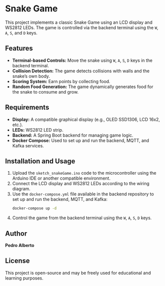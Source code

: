# Snake Game

This project implements a classic Snake Game using an LCD display and WS2812 LEDs. The game is controlled via the backend terminal using the `W`, `A`, `S`, and `D` keys.

## Features
- **Terminal-based Controls:** Move the snake using `W`, `A`, `S`, `D` keys in the backend terminal.
- **Collision Detection:** The game detects collisions with walls and the snake’s own body.
- **Scoring System:** Earn points by collecting food.
- **Random Food Generation:** The game dynamically generates food for the snake to consume and grow.

## Requirements
- **Display:** A compatible graphical display (e.g., OLED SSD1306, LCD 16x2, etc.).
- **LEDs:** WS2812 LED strip.
- **Backend:** A Spring Boot backend for managing game logic.
- **Docker Compose:** Used to set up and run the backend, MQTT, and Kafka services.

## Installation and Usage
1. Upload the `sketch_snakeGame.ino` code to the microcontroller using the Arduino IDE or another compatible environment.
2. Connect the LCD display and WS2812 LEDs according to the wiring diagram.
3. Use the `docker-compose.yml` file available in the backend repository to set up and run the backend, MQTT, and Kafka:
   ```sh
   docker-compose up -d
   ```
4. Control the game from the backend terminal using the `W`, `A`, `S`, `D` keys.

## Author
**Pedro Alberto**

## License
This project is open-source and may be freely used for educational and learning purposes.


